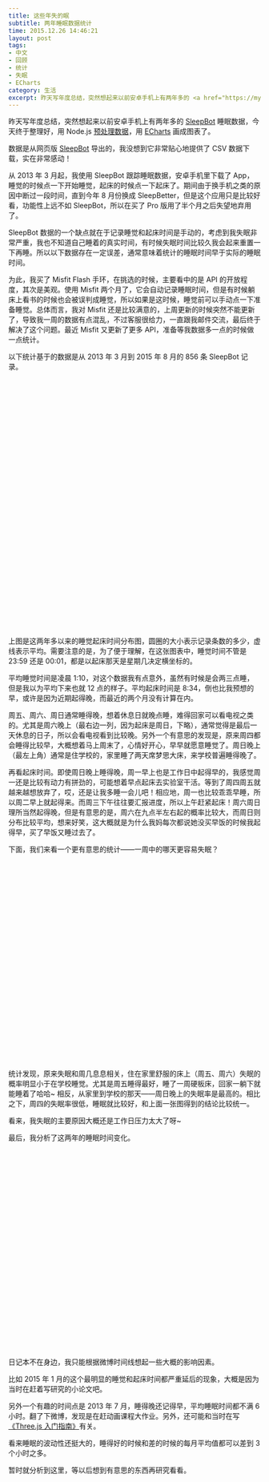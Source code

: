```yaml
---
title: 这些年失的眠
subtitle: 两年睡眠数据统计
time: 2015.12.26 14:46:21
layout: post
tags:
- 中文
- 回顾
- 统计
- 失眠
- ECharts
category: 生活
excerpt: 昨天写年度总结，突然想起来以前安卓手机上有两年多的 <a href="https://mysleepbot.com/" target="_blank">SleepBot</a> 睡眠数据，今天终于整理好，用 Node.js <a href="https://gist.github.com/Ovilia/0cfe77f3ea69bf6fb09c" target="_blank">预处理数据</a>，用 <a href="http://echarts.baidu.com" target="_blank">ECharts</a> 画成图表了。数据是从网页版 <a href="https://mysleepbot.com/" target="_blank">SleepBot</a> 导出的，我没想到它非常贴心地提供了 CSV 数据下载，实在非常感动！
---
```


昨天写年度总结，突然想起来以前安卓手机上有两年多的 <a href="https://mysleepbot.com/" target="_blank">SleepBot</a> 睡眠数据，今天终于整理好，用 Node.js <a href="https://gist.github.com/Ovilia/0cfe77f3ea69bf6fb09c" target="_blank">预处理数据</a>，用 <a href="http://echarts.baidu.com" target="_blank">ECharts</a> 画成图表了。

数据是从网页版 <a href="https://mysleepbot.com/" target="_blank">SleepBot</a> 导出的，我没想到它非常贴心地提供了 CSV 数据下载，实在非常感动！

从 2013 年 3 月起，我使用 SleepBot 跟踪睡眠数据，安卓手机里下载了 App，睡觉的时候点一下开始睡觉，起床的时候点一下起床了。期间由于换手机之类的原因中断过一段时间，直到今年 8 月份换成 SleepBetter，但是这个应用只是比较好看，功能性上远不如 SleepBot，所以在买了 Pro 版用了半个月之后失望地弃用了。

SleepBot 数据的一个缺点就在于记录睡觉和起床时间是手动的，考虑到我失眠非常严重，我也不知道自己睡着的真实时间，有时候失眠时间比较久我会起来重置一下再睡。所以以下数据存在一定误差，通常意味着统计的睡眠时间早于实际的睡眠时间。

为此，我买了 Misfit Flash 手环，在挑选的时候，主要看中的是 API 的开放程度，其次是美观。使用 Misfit 两个月了，它会自动记录睡眠时间，但是有时候躺床上看书的时候也会被误判成睡觉，所以如果是这时候，睡觉前可以手动点一下准备睡觉。总体而言，我对 Misfit 还是比较满意的，上周更新的时候突然不能更新了，导致我一周的数据有点混乱，不过客服很给力，一直跟我邮件交流，最后终于解决了这个问题。最近 Misfit 又更新了更多 API，准备等我数据多一点的时候做一点统计。

以下统计基于的数据是从 2013 年 3 月到 2015 年 8 月的 856 条 SleepBot 记录。

<div id="weekly-chart" style="height: 500px;"></div>

上图是这两年多以来的睡觉起床时间分布图，圆圈的大小表示记录条数的多少，虚线表示平均。需要注意的是，为了便于理解，在这张图表中，睡觉时间不管是 23:59 还是 00:01，都是以起床那天是星期几决定横坐标的。

平均睡觉时间是凌晨 1:10，对这个数据我有点意外，虽然有时候是会两三点睡，但是我以为平均下来也就 12 点的样子。平均起床时间是 8:34，倒也比我预想的早，或许是因为近期起得晚，而最近的两个月没有计算在内。

周五、周六、周日通常睡得晚，想着休息日就晚点睡，难得回家可以看电视之类的。尤其是周六晚上（最右边一列，因为起床是周日，下略），通常觉得是最后一天休息的日子，所以会看电视看到比较晚。另外一个有意思的发现是，原来周四都会睡得比较早，大概想着马上周末了，心情好开心，早早就愿意睡觉了。周日晚上（最左上角）通常是住学校的，家里睡了两天席梦思大床，来学校普遍睡得晚了。

再看起床时间。即使周日晚上睡得晚，周一早上也是工作日中起得早的，我感觉周一还是比较有动力有拼劲的，可能想着早点起床去实验室干活。等到了周四周五就越来越想放弃了，哎，还是让我多睡一会儿吧！相应地，周一也比较乖乖早睡，所以周二早上就起得来。而周三下午往往要汇报进度，所以上午赶紧起床！周六周日理所当然起得晚，但是有意思的是，周六在九点半左右起的概率比较大，而周日则分布比较平均，想来好笑，这大概就是为什么我妈每次都说她没买早饭的时候我起得早，买了早饭又睡过去了。

下面，我们来看一个更有意思的统计——一周中的哪天更容易失眠？

<div id="sleepless-chart" style="height: 400px"></div>

统计发现，原来失眠和周几息息相关，住在家里舒服的床上（周五、周六）失眠的概率明显小于在学校睡觉。尤其是周五睡得最好，睡了一周硬板床，回家一躺下就能睡着了哈哈~ 相反，从家里到学校的那天——周日晚上的失眠率是最高的。相比之下，周四的失眠率很低，睡眠就比较好，和上面一张图得到的结论比较统一。

看来，我失眠的主要原因大概还是工作日压力太大了呀~

最后，我分析了这两年的睡眠时间变化。

<div id="monthly-chart" style="height: 400px"></div>

日记本不在身边，我只能根据微博时间线想起一些大概的影响因素。

比如 2015 年 1 月的这个最明显的睡觉和起床时间都严重延后的现象，大概是因为当时在赶着写研究的小论文吧。

另外一个有趣的时间点是 2013 年 7 月，睡得晚还记得早，平均睡眠时间都不满 6 小时。翻了下微博，发现是在赶动画课程大作业。另外，还可能和当时在写<a href="http://www.ituring.com.cn/book/1272" target="_blank">《Three.js 入门指南》</a>有关。

看来睡眠的波动性还挺大的，睡得好的时候和差的时候的每月平均值都可以差到 3 个小时之多。

暂时就分析到这里，等以后想到有意思的东西再研究看看。

<script type="text/javascript">
    var clrPrimary = '#22C3AA';
    var clrContrast = '#D0648A';

    var loadJs = [['{{ site.url }}/js/echarts-all.js', function() {

        var minHour = -11;
        var maxHour = 2;

        var sleepBin = [
            [ 34, 38, 19, 9, 4, 1, 0, 0, 0, 0, 0, 0, 0, 0, 0, 0, 0, 0, 0, 0, 0, 2, 1, 15 ],
            [ 40, 25, 19, 3, 3, 0, 1, 0, 0, 0, 0, 0, 0, 0, 0, 0, 0, 0, 0, 0, 0, 0, 4, 27 ],
            [ 41, 31, 20, 3, 3, 0, 0, 0, 0, 0, 1, 0, 0, 0, 0, 0, 0, 0, 1, 0, 0, 0, 1, 20 ],
            [ 50, 37, 10, 8, 1, 0, 0, 0, 0, 0, 0, 0, 0, 0, 0, 0, 0, 0, 0, 0, 0, 1, 2, 14 ],
            [ 58, 25, 15, 6, 1, 2, 0, 0, 0, 0, 0, 0, 0, 0, 0, 0, 0, 0, 0, 0, 0, 0, 0, 15 ],
            [ 29, 46, 18, 8, 0, 0, 0, 0, 1, 0, 0, 0, 0, 0, 0, 0, 0, 0, 0, 0, 0, 1, 3, 16 ],
            [ 27, 47, 34, 1, 3, 3, 0, 0, 1, 0, 0, 0, 0, 0, 0, 0, 0, 0, 0, 0, 0, 0, 0, 7 ]];
        var awakeBin = [
            [ 0, 0, 0, 0, 0, 1, 13, 9, 45, 24, 19, 6, 3, 2, 0, 0, 0, 0, 0, 0, 0, 0, 0, 1 ],
            [ 0, 0, 0, 0, 0, 3, 25, 19, 40, 14, 13, 8, 0, 0, 0, 0, 0, 0, 0, 0, 0, 0, 0, 0 ],
            [ 0, 0, 0, 0, 0, 0, 9, 21, 55, 17, 11, 4, 3, 1, 0, 0, 0, 0, 0, 0, 0, 0, 0, 0 ],
            [ 0, 0, 0, 0, 0, 0, 12, 21, 59, 19, 6, 6, 0, 0, 0, 0, 0, 0, 0, 0, 0, 0, 0, 0 ],
            [ 0, 0, 0, 0, 0, 0, 6, 18, 51, 23, 15, 7, 1, 0, 0, 0, 0, 0, 0, 0, 0, 0, 0, 1 ],
            [ 0, 0, 0, 0, 0, 0, 1, 7, 26, 51, 25, 12, 0, 0, 0, 0, 0, 0, 0, 0, 0, 0, 0, 0 ],
            [ 0, 1, 0, 0, 0, 0, 2, 6, 22, 31, 29, 29, 3, 0, 0, 0, 0, 0, 0, 0, 0, 0, 0, 0 ]];
        var sleepBinData = [];
        var awakeBinData = [];
        for (var did = 0; did < 7; ++did) {
            for (var hid = 0; hid < 24; ++hid) {
                var hour = hid < 12 ? -hid : 24 - hid;
                if (hour > maxHour || hour < minHour) {
                    continue;
                }
                if (sleepBin[did][hid] > 0) {
                    sleepBinData.push([did, hour, sleepBin[did][hid]]);
                }
                if (awakeBin[did][hid] > 0) {
                    awakeBinData.push([did, hour, awakeBin[did][hid]]);
                }
            }
        }

        var weeklySleep = [1.29, 0.93, 1.08, 1, 1.06, 1.19, 1.67];
        var weeklyAwake = [7.89, 8.35, 7.92, 8.51, 8.55, 9.49, 9.28];

        var yAxis = {
            type: 'value',
            axisLine: {
                show: false
            },
            name: '小时',
            min: minHour,
            max: maxHour,
            splitNumber: maxHour - minHour,
            axisLabel: {
                formatter: function (h) {
                    h = -Math.floor(h);
                    if (h < 0) { return h + 24 + ':00';
                    } else { return h + ':00';
                    }
                },
                margin: 20
            },
            splitLine: {
                lineStyle: {
                    color: '#ddd'
                }
            }
        };

        var weekChart = echarts.init(document.getElementById('weekly-chart'));
        weekChart.setOption({
            title: {
                text: '睡觉起床时间分布'
            },
            grid: {
                left: 60,
                right: 30,
                top: 40,
                bottom: 40
            },
            tooltip: {
                trigger: 'item',
                formatter: function(params) {
                    var name = ['一', '二', '三', '四', '五', '六', '日'];
                    var day = '周' + name[params.data[0]];

                    var h = -Math.floor(params.data[1]);
                    if (h < 0) {
                        h = h + 24;
                    }

                    if (params.seriesName === '平均睡觉' || params.seriesName === '平均起床') { var hours = -params.data[1] < 0
                            ? 24 - params.data[1] : -params.data[1];
                        var hour = Math.floor(hours);
                        var min = Math.floor((hours - hour) * 60) + '';
                        if (min.length < 2) {
                            min = '0' + min;
                        }
                        return day + params.seriesName + '时间：' + hour + ':' + min;
                    } else {
                        return day + '在 ' + h + ':00-' + h + ':59<br />'
                            + params.seriesName + '次数：' + params.data[2] + '/856';
                    }
                }
            },
            legend: {
                data: ['睡觉', '起床'],
                left: 'right'
            },
            calculable: true,
            yAxis: [yAxis],
            xAxis: [{
                type: 'value',
                axisLine: {
                    show: false
                },
                name: '周几',
                axisLabel: {
                    formatter: function (d) {
                        var name = ['一', '二', '三', '四', '五', '六', '日'];
                        return '周' + name[d];
                    },
                    interval: 0,
                    margin: 20
                }
            }],
            series: [{
                name: '睡觉',
                type: 'scatter',
                data: sleepBinData,
                symbolSize: function (value) {
                    var ratio = window.innerWidth > 800 ? 1.8 : 3;
                    return Math.round(value[2] / ratio);
                },
                symbol: 'emptyCircle',
                itemStyle: {
                    normal: {
                        color: clrPrimary
                    }
                }
            }, {
                name: '起床',
                type: 'scatter',
                data: awakeBinData,
                symbolSize: function (value) {
                    return Math.round(value[2] / 1.8);
                },
                symbol: 'emptyCircle',
                itemStyle: {
                    normal: {
                        color: clrContrast
                    }
                }
            }, {
                name: '平均睡觉',
                type: 'line',
                data: (function () {
                    var r = [];
                    for (var did = 0; did < 7; ++did) {
                        r.push([did, -weeklySleep[did]]);
                    }
                    return r;
                })(),
                itemStyle: {
                    normal: { color: clrPrimary, lineStyle: {
                        type: 'dashed' }
                    }
                }
            }, {
                name: '平均起床',
                type: 'line',
                data: (function () {
                    var r = [];
                    for (var did = 0; did < 7; ++did) {
                        r.push([did, -weeklyAwake[did]]);
                    }
                    return r;
                })(),
                itemStyle: {
                    normal: {
                        color: clrContrast,
                        lineStyle: {
                            type: 'dashed'
                        }
                    }
                }
            }]
        });




        var monthly = [['2015-9',1.44,9],['2015-8',1.48,8.91],['2015-6',0.99,8],['2015-5',0.63,8.64],['2015-4',1.67,8.98],['2015-3',1.32,8.53],['2015-2',1.02,8.45],['2015-1',2.39,9.84],['2014-12',1.2,8.92],['2014-11',1,8.71],['2014-10',0.45,7.94],['2014-9',0.98,8.23],['2014-8',0.35,8.09],['2014-7',0.53,8.18],['2014-6',0.94,8.47],['2014-5',1.48,8.39],['2014-4',1.1,8.91],['2014-3',1.1,8.65],['2014-2',0.96,8.62],['2014-1',1.61,9.17],['2013-12',1.82,8.11],['2013-11',1.55,8.98],['2013-10',0.6,8.39],['2013-9',1.07,7.42],['2013-8',0.8,8.24],['2013-7',2.13,8],['2013-6',1.56,8.37],['2013-5',1.2,9.2],['2013-4',0.69,8.9],['2013-3',0.86,8.89],['2013-3',0.46,8.35]];
        var monthlyX = [];
        var monthlySleepData = [];
        var monthlyAwakeData = [];
        var monthlyDurData = [];
        for (var mid = monthly.length - 1; mid >= 0; --mid) {
            monthlyX.push(monthly[mid][0]);
            monthlySleepData.push(-monthly[mid][1]);
            monthlyAwakeData.push(-monthly[mid][2]);
            monthlyDurData.push(monthly[mid][2] - monthly[mid][1]);
        }

        var monthChart = echarts.init(document.getElementById('monthly-chart'));
        monthChart.setOption({
            title: {
                text: '睡觉起床时间分布'
            },
            grid: {
                left: 60,
                right: 60,
                top: 40,
                bottom: 40
            },
            legend: {
                data:['睡觉', '起床', '睡眠时长'],
                left: 'right'
            },
            tooltip: {
                trigger: 'axis',
                formatter: function (params) {
                    function formatTime(h) {
                        var hours = -h < 0 ? 24 - h : -h;
                        var hour = Math.floor(hours);
                        var min = Math.floor((hours - hour) * 60) + '';
                        if (min.length < 2) {
                            min = '0' + min; 
                        }
                        return hour + ':' + min;
                    }

                    return params[0][1] + '<br />平均' + params[0][0] + '时间：'
                        + formatTime(params[0][2]) + '<br />平均' + params[1][0]
                        + '时间：' + formatTime(params[1][2]) + '<br />睡眠时长：'
                        + formatTime(params[1][2] - params[0][2]);
                },
                axisPointer: {
                    lineStyle: {
                        color: '#999'
                    }
                }
            },
            yAxis: [
                yAxis, {
                    type: 'value',
                    axisLine: {
                        show: false
                    },
                    min: 0,
                    max: 10,
                    name: '时长',
                    axisLabel: {
                        formatter: function (h) {
                            h = Math.floor(h);
                            return h + ' 小时';
                        },
                        margin: 10
                    },
                    splitLine: {
                        show: false
                    }
                }
            ],
            xAxis: [{
                type: 'category',
                data: monthlyX,
                axisLine: {
                    show: false
                },
                name: '月份',
                axisLabel: {
                    margin: 20
                },
                axisTick: {
                    show: false
                },
                splitLine: {
                    show: false
                }
            }],
            series: [{
                name: '睡觉',
                type: 'line',
                data: monthlySleepData,
                symbol: 'emptyCircle',
                itemStyle: {
                    normal: {
                        color: clrPrimary
                    }
                }
            }, {
                name: '起床',
                type: 'line',
                data: monthlyAwakeData,
                symbol: 'emptyCircle',
                itemStyle: {
                    normal: {
                        color: clrContrast
                    }
                }
            }, {
                name: '睡眠时长',
                type: 'bar',
                data: monthlyDurData,
                itemStyle: {
                    normal: {
                        color: 'rgba(150, 150, 150, 0.3)'
                    },
                    emphasis: {
                        color: 'rgba(150, 150, 150, 0.5)'
                    }
                },
                yAxisIndex: 1
            }]
        });

        var labelStyle = {
            color: clrPrimary,
            label: {
                show: true,
                position: 'insideTop',
                textStyle: {
                    fontSize: 15
                },
                formatter: function (params) {
                    return Math.floor(params.value * 1000) / 10 + '%';
                }
            }
        };
        var sleeplessBin = [17, 12, 13, 6, 5, 9, 20];
        var dayOfWeekBin = [122, 121, 123, 122, 122, 123, 123];
        var sleepData = [];
        for (var did = 0; did < 7; ++did) {
            sleepData.push(sleeplessBin[did] / dayOfWeekBin[did]);
        }

        var sleeplessChart = echarts.init(document.getElementById('sleepless-chart'));
        sleeplessChart.setOption({
            title: {
                text: '最容易失眠的夜晚'
            },
            tooltip: {
                formatter: function (params) {
                    return params[0] + '晚上失眠概率 '
                        + Math.floor(params[2] * 1000) / 10 + '%';
                }
            },
            grid: {
                left: 30,
                right: 30,
                top: 40,
                bottom: 40
            },
            yAxis: [{
                type: 'value',
                axisLine: {
                    show: false
                },
                axisLabel: {
                    formatter: function (v) {
                        return Math.floor(v * 100) + '%';
                    }
                },
                splitLine: {
                    show: false
                }
            }],
            xAxis: [{
                type: 'category',
                data: ['周一', '周二', '周三', '周四', '周五', '周六', '周日'],
                axisLine: {
                    show: false
                },
                name: '星期',
                axisLabel: {
                    margin: 20
                },
                axisTick: {
                    show: false
                },
                splitLine: {
                    show: false
                }
            }],
            series: [{
                name: '失眠日数',
                type: 'bar',
                data: sleepData,
                itemStyle: {
                    normal: labelStyle,
                    emphasis: labelStyle
                }
            }]
        });

        $(window).resize(function () {
            weekChart.resize();
            monthChart.resize();
            sleeplessChart.resize();
        });
    }]];
</script>
